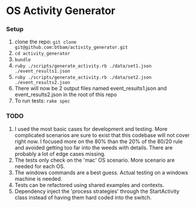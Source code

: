 # OS Activity Generator

### Setup
1. clone the repo: `git clone git@github.com:btbam/activity_generator.git`
2. `cd activity_generator`
3. `bundle`
3. `ruby ./scripts/generate_activity.rb ./data/set1.json ./event_results1.json`
4. `ruby ./scripts/generate_activity.rb ./data/set2.json ./event_results2.json`
5. There will now be 2 output files named event_results1.json and event_results2.json in the root of this repo
6. To run tests: `rake spec`


### TODO
1. I used the most basic cases for development and testing.  More complicated scenarios are sure to exist that this codebase will not cover right now. I focused more on the 80% than the 20% of the 80/20 rule and avoided getting too far into the weeds with details.  There are probably a lot of edge cases missing.
2. The tests only check on the 'mac' OS scenario.  More scenario are needed for each OS.
3. The windows commands are a best guess.  Actual testing on a windows machine is needed.
4. Tests can be refactored using shared examples and contexts.
5. Dependency inject the 'process strategies' through the StartActivity class instead of having them hard coded into the switch.